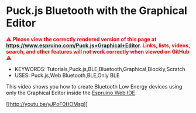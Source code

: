 <!--- Copyright (c) 2016 Gordon Williams, Pur3 Ltd. See the file LICENSE for copying permission. -->
Puck.js Bluetooth with the Graphical Editor
============================================

<span style="color:red">:warning: **Please view the correctly rendered version of this page at https://www.espruino.com/Puck.js+Graphical+Editor. Links, lists, videos, search, and other features will not work correctly when viewed on GitHub** :warning:</span>

* KEYWORDS: Tutorials,Puck.js,BLE,Bluetooth,Graphical,Blockly,Scratch
* USES: Puck.js,Web Bluetooth,BLE,Only BLE

This video shows you how to create Bluetooth Low Energy devices using
only the Graphical Editor inside the [Espruino Web IDE](/Web+IDE)

[[http://youtu.be/yJPoF0HOMsg]]
